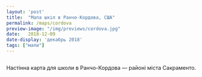 ```yaml
---
layout: 'post'
title:  "Мапа шкіл в Ранчо-Кордова, США"
permalink: /maps/cordova
preview-image: "/img/previews/cordova.jpg"
date:   2018-12-09
date-display: 'декабрь 2018'
tags: ["мапи"] 
---
```

<img src="https://i.imgur.com/u967rP9.jpg" alt=""><br>
<p>Настінна карта для школи в Ранчо-Кордова — районі міста Сакраменто.</p>